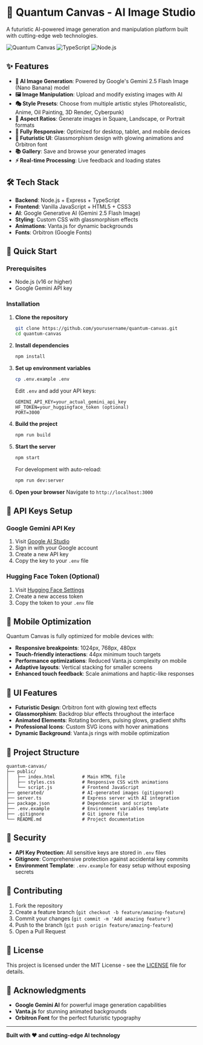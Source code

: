 # 🚀 Quantum Canvas - AI Image Studio

A futuristic AI-powered image generation and manipulation platform built with cutting-edge web technologies.

![Quantum Canvas](https://img.shields.io/badge/AI-Image%20Generation-00d4ff?style=for-the-badge)
![TypeScript](https://img.shields.io/badge/TypeScript-007ACC?style=for-the-badge&logo=typescript&logoColor=white)
![Node.js](https://img.shields.io/badge/Node.js-43853D?style=for-the-badge&logo=node.js&logoColor=white)

## ✨ Features

- **🎨 AI Image Generation**: Powered by Google's Gemini 2.5 Flash Image (Nano Banana) model
- **🖼️ Image Manipulation**: Upload and modify existing images with AI
- **🎭 Style Presets**: Choose from multiple artistic styles (Photorealistic, Anime, Oil Painting, 3D Render, Cyberpunk)
- **📐 Aspect Ratios**: Generate images in Square, Landscape, or Portrait formats
- **📱 Fully Responsive**: Optimized for desktop, tablet, and mobile devices
- **🌟 Futuristic UI**: Glassmorphism design with glowing animations and Orbitron font
- **📚 Gallery**: Save and browse your generated images
- **⚡ Real-time Processing**: Live feedback and loading states

## 🛠️ Tech Stack

- **Backend**: Node.js + Express + TypeScript
- **Frontend**: Vanilla JavaScript + HTML5 + CSS3
- **AI**: Google Generative AI (Gemini 2.5 Flash Image)
- **Styling**: Custom CSS with glassmorphism effects
- **Animations**: Vanta.js for dynamic backgrounds
- **Fonts**: Orbitron (Google Fonts)

## 🚀 Quick Start

### Prerequisites

- Node.js (v16 or higher)
- Google Gemini API key

### Installation

1. **Clone the repository**
   ```bash
   git clone https://github.com/yourusername/quantum-canvas.git
   cd quantum-canvas
   ```

2. **Install dependencies**
   ```bash
   npm install
   ```

3. **Set up environment variables**
   ```bash
   cp .env.example .env
   ```
   
   Edit `.env` and add your API keys:
   ```env
   GEMINI_API_KEY=your_actual_gemini_api_key
   HF_TOKEN=your_huggingface_token (optional)
   PORT=3000
   ```

4. **Build the project**
   ```bash
   npm run build
   ```

5. **Start the server**
   ```bash
   npm start
   ```
   
   For development with auto-reload:
   ```bash
   npm run dev:server
   ```

6. **Open your browser**
   Navigate to `http://localhost:3000`

## 🔑 API Keys Setup

### Google Gemini API Key
1. Visit [Google AI Studio](https://aistudio.google.com/)
2. Sign in with your Google account
3. Create a new API key
4. Copy the key to your `.env` file

### Hugging Face Token (Optional)
1. Visit [Hugging Face Settings](https://huggingface.co/settings/tokens)
2. Create a new access token
3. Copy the token to your `.env` file

## 📱 Mobile Optimization

Quantum Canvas is fully optimized for mobile devices with:

- **Responsive breakpoints**: 1024px, 768px, 480px
- **Touch-friendly interactions**: 44px minimum touch targets
- **Performance optimizations**: Reduced Vanta.js complexity on mobile
- **Adaptive layouts**: Vertical stacking for smaller screens
- **Enhanced touch feedback**: Scale animations and haptic-like responses

## 🎨 UI Features

- **Futuristic Design**: Orbitron font with glowing text effects
- **Glassmorphism**: Backdrop blur effects throughout the interface
- **Animated Elements**: Rotating borders, pulsing glows, gradient shifts
- **Professional Icons**: Custom SVG icons with hover animations
- **Dynamic Background**: Vanta.js rings with mobile optimization

## 📂 Project Structure

```
quantum-canvas/
├── public/
│   ├── index.html          # Main HTML file
│   ├── styles.css          # Responsive CSS with animations
│   └── script.js           # Frontend JavaScript
├── generated/              # AI-generated images (gitignored)
├── server.ts               # Express server with AI integration
├── package.json            # Dependencies and scripts
├── .env.example            # Environment variables template
├── .gitignore              # Git ignore file
└── README.md               # Project documentation
```

## 🚨 Security

- **API Key Protection**: All sensitive keys are stored in `.env` files
- **Gitignore**: Comprehensive protection against accidental key commits
- **Environment Template**: `.env.example` for easy setup without exposing secrets

## 🤝 Contributing

1. Fork the repository
2. Create a feature branch (`git checkout -b feature/amazing-feature`)
3. Commit your changes (`git commit -m 'Add amazing feature'`)
4. Push to the branch (`git push origin feature/amazing-feature`)
5. Open a Pull Request

## 📄 License

This project is licensed under the MIT License - see the [LICENSE](LICENSE) file for details.

## 🙏 Acknowledgments

- **Google Gemini AI** for powerful image generation capabilities
- **Vanta.js** for stunning animated backgrounds
- **Orbitron Font** for the perfect futuristic typography

---

**Built with ❤️ and cutting-edge AI technology**